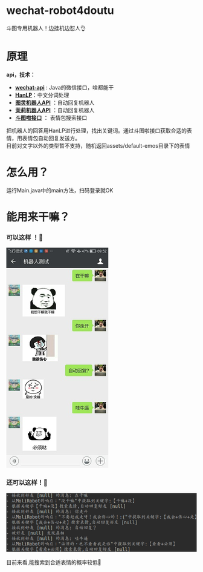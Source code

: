 # wechat-robot4doutu
斗图专用机器人！边挂机边怼人:ok_hand:
# 原理
**api，技术：**
 - **[wechat-api](https://github.com/biezhi/wechat-api)** : Java的微信接口，啥都能干
 - **[HanLP](https://github.com/hankcs/HanLP)**：中文分词处理
 - **[图灵机器人API](http://www.tuling123.com/)** ：自动回复机器人
 - **[茉莉机器人API](http://www.itpk.cn/)** ：自动回复机器人
 - **[斗图啦接口](https://www.doutula.com/apidoc)** ： 表情包搜索接口  

把机器人的回答用HanLP进行处理，找出关键词。通过斗图啦接口获取合适的表情，用表情包自动回复发送方。  
目前对文字以外的类型暂不支持，随机返回assets/default-emos目录下的表情

# 怎么用？
运行Main.java中的main方法，扫码登录就OK
# 能用来干嘛？

### 可以这样 ！:see_no_evil:

![](doc/screenshot.jpg)

### 还可以这样！:see_no_evil:

![](doc/console.png)

目前来看,能搜索到合适表情的概率较低:wave:

